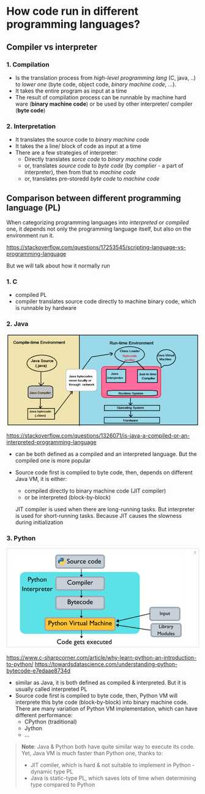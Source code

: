 # How code run in different programming languages?

## Compiler vs interpreter

### 1. Compilation

-   Is the translation process from _high-level programming lang_ (C, java, ..) to _lower one_ (byte code, object code, _binary machine code_, ...).
-   It takes the entire program as input at a time
-   The result of compilation process can be runnable by machine hard ware (**binary machine code**) or be used by other interpreter/ compiler (**byte code**)

### 2. Interpretation

-   It translates the source code to _binary machine code_
-   It takes the a line/ block of code as input at a time
-   There are a few strategies of interpreter:
    -   Directly translates _sorce code_ to _binary machine code_
    -   or, translates _source code_ to _byte code_ (by _complier_ - a part of interpreter), then from that to _machine code_
    -   or, translates pre-storedd _byte code_ to _machine code_

## Comparison between different programming language (PL)

When categorizing programming languages into _interpreted_ or _compiled_ one, it depends not only the programming language itself, but also on the environment run it.

https://stackoverflow.com/questions/17253545/scripting-language-vs-programming-language

But we will talk about how it normally run

### 1. C

-   compiled PL
-   compiler translates source code directly to machine binary code, which is runnable by hardware

### 2. Java

![](images/java.png)

https://stackoverflow.com/questions/1326071/is-java-a-compiled-or-an-interpreted-programming-language

-   can be both defined as a compiled and an interpreted language. But the compiled one is more popular
-   Source code first is complied to byte code, then, depends on different Java VM, it is either:

    -   compiled directly to binary machine code (JIT compiler)
    -   or be interpreted (block-by-block)

    JIT compiler is used when there are long-running tasks. But interpreter is used for short-running tasks. Because JIT causes the slowness during initialization

### 3. Python

![](images/python.png)

https://www.c-sharpcorner.com/article/why-learn-python-an-introduction-to-python/
https://towardsdatascience.com/understanding-python-bytecode-e7edaae8734d

-   similar as Java, it is both defined as compiled & interpreted. But it is usually called interpreted PL
-   Source code first is complied to byte code, then, Python VM will interprete this byte code (block-by-block) into binary machine code. There are many variation of Python VM implementation, which can have different performance:
    -   CPython (traditional)
    -   Jython
    -   ...

> **Note**:
> Java & Python both have quite similar way to execute its code. Yet, Java VM is much faster than Python one, thanks to:
>
> -   JIT comiler, which is hard & not suitable to implement in Python - dynamic type PL
> -   Java is static-type PL, which saves lots of time when determining type compared to Python
